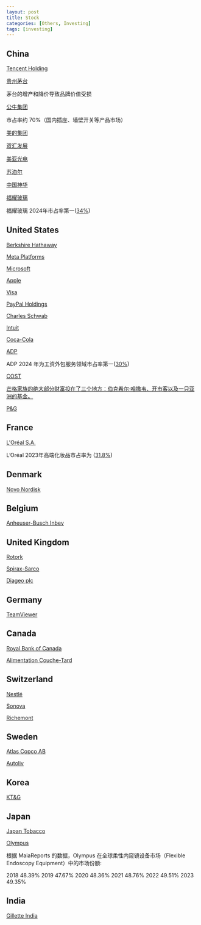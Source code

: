 ```yaml
---
layout: post
title: Stock
categories: [Others, Investing]
tags: [investing]
---
```


## China

[Tencent Holding](https://www.macrotrends.net/stocks/charts/TCEHY/tencent-holding/pe-ratio)

[贵州茅台](https://eniu.com/gu/sh600519/income)

茅台的增产和降价导致品牌价值受损

[公牛集团](https://eniu.com/gu/sh603195/pe_ttm)

市占率约 70%（国内插座、墙壁开关等产品市场）
 
[美的集团](https://eniu.com/gu/sz000333/pe_ttm)

[双汇发展](https://eniu.com/gu/sz000895)

[美亚光电](https://eniu.com/gu/sz002690/pe_ttm)

[苏泊尔](https://eniu.com/gu/sz002032/income#)

[中国神华](https://eniu.com/gu/sh601088/pe_ttm)

[福耀玻璃](https://eniu.com/gu/sh600660)

福耀玻璃 2024年市占率第一([34%](https://finance.sina.com.cn/roll/2025-04-21/doc-inetwqye5380424.shtml))

## United States

[Berkshire Hathaway](https://companiesmarketcap.com/berkshire-hathaway/pb-ratio/)

[Meta Platforms](https://www.macrotrends.net/stocks/charts/META/meta-platforms/roe)

[Microsoft](https://companiesmarketcap.com/microsoft/pe-ratio/)

[Apple](https://www.macrotrends.net/stocks/charts/AAPL/apple/pe-ratio)

[Visa](https://www.macrotrends.net/stocks/charts/V/visa/pe-ratio)

[PayPal Holdings](https://www.macrotrends.net/stocks/charts/PYPL/paypal-holdings/revenue)

[Charles Schwab](https://www.macrotrends.net/stocks/charts/SCHW/charles-schwab/price-book)

[Intuit](https://macrotrends.net/stocks/charts/INTU/intuit/price-book)

[Coca-Cola](https://www.macrotrends.net/stocks/charts/KO/cocacola/price-book)

[ADP](https://www.macrotrends.net/stocks/charts/ADP/adp/pe-ratio)

ADP 2024 年为工资外包服务领域市占率第一([30%](https://www.globalgrowthinsights.com/zh/market-reports/payroll-outsourcing-services-market-111043)) 

[COST](https://companiesmarketcap.com/costco/pe-ratio/)

[芒格家族的绝大部分财富投在了三个地方：伯克希尔·哈撒韦、开市客以及一只亚洲的基金。](https://an-cheon.github.io/posts/manggezhidao/)

[P&G](https://www.macrotrends.net/stocks/charts/PG/procter-gamble/roe)

## France

[L'Oréal S.A.](https://www.wisesheets.io/roe/LRLCY)

L’Oréal 2023年高端化妆品市占率为 ([31.8%](https://finance.yahoo.com/news/2023-top-100-l-al-041000377.html))

## Denmark

[Novo Nordisk](https://companiesmarketcap.com/novo-nordisk/pe-ratio/)

## Belgium

[Anheuser-Busch Inbev](https://companiesmarketcap.com/anheuser-busch-inbev/pb-ratio/)

## United Kingdom

[Rotork](https://companiesmarketcap.com/rotork/pe-ratio/)

[Spirax-Sarco](https://companiesmarketcap.com/spirax-sarco-engineering/pe-ratio/)

[Diageo plc](https://www.wisesheets.io/pe-ratio/DGE.L) 

## Germany

[TeamViewer](https://companiesmarketcap.com/teamviewer/pe-ratio/)

## Canada

[Royal Bank of Canada](https://www.wisesheets.io/pe-ratio/RY)

[Alimentation Couche-Tard](https://www.wisesheets.io/pe-ratio/ATD.TO)

## Switzerland

[Nestlé](https://companiesmarketcap.com/nestle/revenue/)

[Sonova](https://companiesmarketcap.com/sonova/pe-ratio/)

[Richemont](https://companiesmarketcap.com/compagnie-financiere-richemont/pe-ratio/)

## Sweden

[Atlas Copco AB](https://companiesmarketcap.com/atlas-copco/revenue/)

[Autoliv](https://companiesmarketcap.com/autoliv/pe-ratio/)

## Korea

[KT&G](https://companiesmarketcap.com/ktng-korea-tobacco/pe-ratio/)

## Japan

[Japan Tobacco](https://www.wisesheets.io/pe-ratio/2914.T)

[Olympus](https://www.wisesheets.io/pe-ratio/7733.T)

根据 MaiaReports 的数据，Olympus 在全球柔性内窥镜设备市场（Flexible Endoscopy Equipment）中的市场份额:

2018	48.39% 2019	47.67% 2020	48.36% 2021	48.76% 2022	49.51% 2023	49.35% 

## India

[Gillette India](https://www.wisesheets.io/pe-ratio/GILLETTE.BO)

